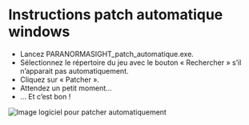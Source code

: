 # Instructions patch automatique windows

- Lancez PARANORMASIGHT_patch_automatique.exe.
- Sélectionnez le répertoire du jeu avec le bouton « Rechercher » s’il n’apparait pas automatiquement.
- Cliquez sur « Patcher ».
- Attendez un petit moment…
- … Et c’est bon !

![Image logiciel pour patcher automatiquement](/assets/jeu/paranormasight/jeufr/installation/logiciel_patch_auto.webp)